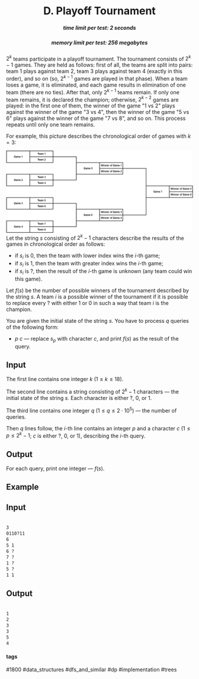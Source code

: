 <h1 style='text-align: center;'> D. Playoff Tournament</h1>

<h5 style='text-align: center;'>time limit per test: 2 seconds</h5>
<h5 style='text-align: center;'>memory limit per test: 256 megabytes</h5>

$2^k$ teams participate in a playoff tournament. The tournament consists of $2^k - 1$ games. They are held as follows: first of all, the teams are split into pairs: team $1$ plays against team $2$, team $3$ plays against team $4$ (exactly in this order), and so on (so, $2^{k-1}$ games are played in that phase). When a team loses a game, it is eliminated, and each game results in elimination of one team (there are no ties). After that, only $2^{k-1}$ teams remain. If only one team remains, it is declared the champion; otherwise, $2^{k-2}$ games are played: in the first one of them, the winner of the game "$1$ vs $2$" plays against the winner of the game "$3$ vs $4$", then the winner of the game "$5$ vs $6$" plays against the winner of the game "$7$ vs $8$", and so on. This process repeats until only one team remains.

For example, this picture describes the chronological order of games with $k = 3$:

 ![](images/e120c1759082565bac13b78f57029903d66c0519.png) Let the string $s$ consisting of $2^k - 1$ characters describe the results of the games in chronological order as follows:

* if $s_i$ is 0, then the team with lower index wins the $i$-th game;
* if $s_i$ is 1, then the team with greater index wins the $i$-th game;
* if $s_i$ is ?, then the result of the $i$-th game is unknown (any team could win this game).

Let $f(s)$ be the number of possible winners of the tournament described by the string $s$. A team $i$ is a possible winner of the tournament if it is possible to replace every ? with either 1 or 0 in such a way that team $i$ is the champion.

You are given the initial state of the string $s$. You have to process $q$ queries of the following form: 

* $p$ $c$ — replace $s_p$ with character $c$, and print $f(s)$ as the result of the query.
## Input

The first line contains one integer $k$ ($1 \le k \le 18$).

The second line contains a string consisting of $2^k - 1$ characters — the initial state of the string $s$. Each character is either ?, 0, or 1.

The third line contains one integer $q$ ($1 \le q \le 2 \cdot 10^5$) — the number of queries.

Then $q$ lines follow, the $i$-th line contains an integer $p$ and a character $c$ ($1 \le p \le 2^k - 1$; $c$ is either ?, 0, or 1), describing the $i$-th query.

## Output

For each query, print one integer — $f(s)$.

## Example

## Input


```

3
0110?11
6
5 1
6 ?
7 ?
1 ?
5 ?
1 1

```
## Output


```

1
2
3
3
5
4

```


#### tags 

#1800 #data_structures #dfs_and_similar #dp #implementation #trees 